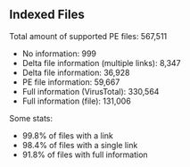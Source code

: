 ## Indexed Files

<!--FileStats-->
Total amount of supported PE files: 567,511

* No information: 999
* Delta file information (multiple links): 8,347
* Delta file information: 36,928
* PE file information: 59,667
* Full information (VirusTotal): 330,564
* Full information (file): 131,006

Some stats:

* 99.8% of files with a link
* 98.4% of files with a single link
* 91.8% of files with full information
<!--/FileStats-->
